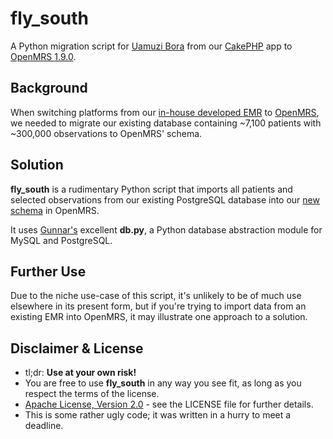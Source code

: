 fly_south
=========

A Python migration script for [Uamuzi Bora][1] from our [CakePHP][2] app
to [OpenMRS 1.9.0][3].

Background
----------
When switching platforms from our [in-house developed EMR][4] to
[OpenMRS][3], we needed to migrate our existing database containing ~7,100
patients with ~300,000 observations to OpenMRS' schema.

Solution
--------
**fly_south** is a rudimentary Python script that imports all patients
and selected observations from our existing PostgreSQL database
into our [new schema][5] in OpenMRS.

It uses [Gunnar's][6] excellent **db.py**, a Python database abstraction
module for MySQL and PostgreSQL.

Further Use
-----------
Due to the niche use-case of this script, it's unlikely to be of much use
elsewhere in its present form, but if you're trying to import data from
an existing EMR into OpenMRS, it may illustrate one approach to a
solution.

Disclaimer & License
--------------------
 * tl;dr: **Use at your own risk!**
 * You are free to use **fly_south** in any way you see fit, as long as you respect the terms of the license.
  * [Apache License, Version 2.0](http://www.apache.org/licenses/LICENSE-2.0) - see the LICENSE file for further details.
 * This is some rather ugly code; it was written in a hurry to meet a deadline.

[1]: http://uamuzibora.com
[2]: http://cakephp.org
[3]: http://openmrs.org
[4]: https://github.com/uamuzibora/uamuzi-bora
[5]: https://github.com/uamuzibora/nafasi
[6]: https://github.com/gulfa